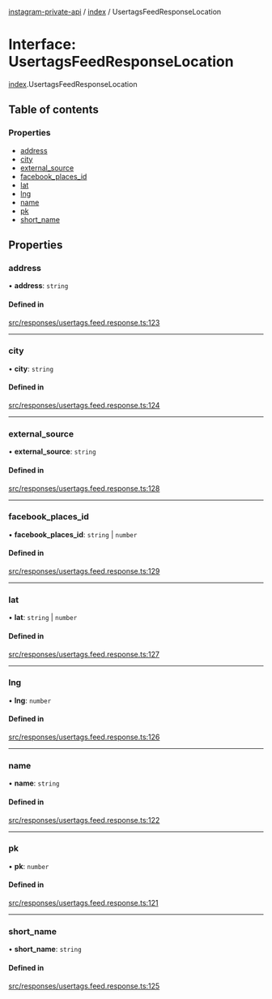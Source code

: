 [instagram-private-api](../../README.md) / [index](../../modules/index.md) / UsertagsFeedResponseLocation

# Interface: UsertagsFeedResponseLocation

[index](../../modules/index.md).UsertagsFeedResponseLocation

## Table of contents

### Properties

- [address](UsertagsFeedResponseLocation.md#address)
- [city](UsertagsFeedResponseLocation.md#city)
- [external\_source](UsertagsFeedResponseLocation.md#external_source)
- [facebook\_places\_id](UsertagsFeedResponseLocation.md#facebook_places_id)
- [lat](UsertagsFeedResponseLocation.md#lat)
- [lng](UsertagsFeedResponseLocation.md#lng)
- [name](UsertagsFeedResponseLocation.md#name)
- [pk](UsertagsFeedResponseLocation.md#pk)
- [short\_name](UsertagsFeedResponseLocation.md#short_name)

## Properties

### address

• **address**: `string`

#### Defined in

[src/responses/usertags.feed.response.ts:123](https://github.com/Nerixyz/instagram-private-api/blob/0e0721c/src/responses/usertags.feed.response.ts#L123)

___

### city

• **city**: `string`

#### Defined in

[src/responses/usertags.feed.response.ts:124](https://github.com/Nerixyz/instagram-private-api/blob/0e0721c/src/responses/usertags.feed.response.ts#L124)

___

### external\_source

• **external\_source**: `string`

#### Defined in

[src/responses/usertags.feed.response.ts:128](https://github.com/Nerixyz/instagram-private-api/blob/0e0721c/src/responses/usertags.feed.response.ts#L128)

___

### facebook\_places\_id

• **facebook\_places\_id**: `string` \| `number`

#### Defined in

[src/responses/usertags.feed.response.ts:129](https://github.com/Nerixyz/instagram-private-api/blob/0e0721c/src/responses/usertags.feed.response.ts#L129)

___

### lat

• **lat**: `string` \| `number`

#### Defined in

[src/responses/usertags.feed.response.ts:127](https://github.com/Nerixyz/instagram-private-api/blob/0e0721c/src/responses/usertags.feed.response.ts#L127)

___

### lng

• **lng**: `number`

#### Defined in

[src/responses/usertags.feed.response.ts:126](https://github.com/Nerixyz/instagram-private-api/blob/0e0721c/src/responses/usertags.feed.response.ts#L126)

___

### name

• **name**: `string`

#### Defined in

[src/responses/usertags.feed.response.ts:122](https://github.com/Nerixyz/instagram-private-api/blob/0e0721c/src/responses/usertags.feed.response.ts#L122)

___

### pk

• **pk**: `number`

#### Defined in

[src/responses/usertags.feed.response.ts:121](https://github.com/Nerixyz/instagram-private-api/blob/0e0721c/src/responses/usertags.feed.response.ts#L121)

___

### short\_name

• **short\_name**: `string`

#### Defined in

[src/responses/usertags.feed.response.ts:125](https://github.com/Nerixyz/instagram-private-api/blob/0e0721c/src/responses/usertags.feed.response.ts#L125)
